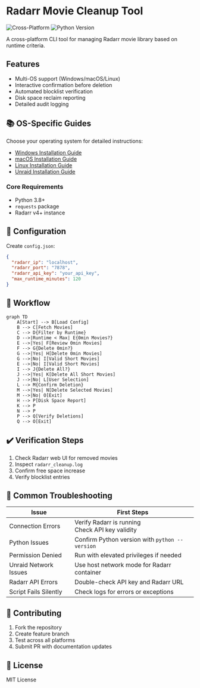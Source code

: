 # Radarr Movie Cleanup Tool

![Cross-Platform](https://img.shields.io/badge/Platform-Windows%20%7C%20macOS%20%7C%20Linux-blue)
![Python Version](https://img.shields.io/badge/Python-3.8%2B-green)

A cross-platform CLI tool for managing Radarr movie library based on runtime criteria.

## Features
- Multi-OS support (Windows/macOS/Linux)
- Interactive confirmation before deletion
- Automated blocklist verification
- Disk space reclaim reporting
- Detailed audit logging

## 📚 OS-Specific Guides
Choose your operating system for detailed instructions:

- [Windows Installation Guide](WINDOWS_GUIDE.md)
- [macOS Installation Guide](MACOS_GUIDE.md)
- [Linux Installation Guide](LINUX_GUIDE.md)
- [Unraid Installation Guide](UNRAID_GUIDE.md)

### Core Requirements
- Python 3.8+
- `requests` package
- Radarr v4+ instance


## 📁 Configuration
Create `config.json`:
```json
{
  "radarr_ip": "localhost",
  "radarr_port": "7878",
  "radarr_api_key": "your_api_key",
  "max_runtime_minutes": 120
}
```


## 🔄 Workflow
```mermaid
graph TD
    A[Start] --> B[Load Config]
    B --> C[Fetch Movies]
    C --> D{Filter by Runtime}
    D -->|Runtime < Max| E{0min Movies?}
    E -->|Yes| F[Review 0min Movies]
    F --> G{Delete 0min?}
    G -->|Yes| H[Delete 0min Movies]
    G -->|No| I[Valid Short Movies]
    E -->|No| I[Valid Short Movies]
    I --> J{Delete All?}
    J -->|Yes| K[Delete All Short Movies]
    J -->|No| L[User Selection]
    L --> M{Confirm Deletion}
    M -->|Yes| N[Delete Selected Movies]
    M -->|No| O[Exit]
    H --> P[Disk Space Report]
    K --> P
    N --> P
    P --> Q[Verify Deletions]
    Q --> O[Exit]
```

## ✔️ Verification Steps
1. Check Radarr web UI for removed movies
2. Inspect `radarr_cleanup.log`
3. Confirm free space increase
4. Verify blocklist entries

## 🐛 Common Troubleshooting
| Issue | First Steps |
|-------|-------------|
| Connection Errors | Verify Radarr is running<br>Check API key validity |
| Python Issues | Confirm Python version with `python --version` |
| Permission Denied | Run with elevated privileges if needed |
| Unraid Network Issues | Use host network mode for Radarr container |
| Radarr API Errors | Double-check API key and Radarr URL |
| Script Fails Silently | Check logs for errors or exceptions |

## 🤝 Contributing
1. Fork the repository
2. Create feature branch
3. Test across all platforms
4. Submit PR with documentation updates

## 📄 License
MIT License